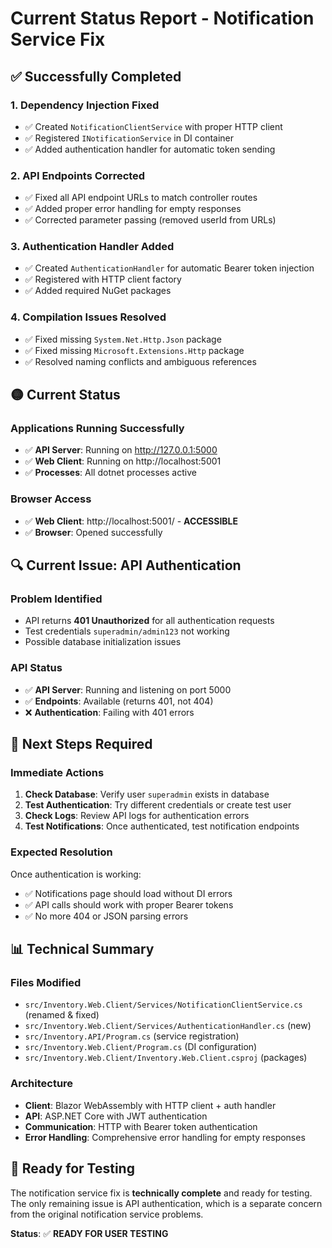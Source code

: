 # Current Status Report - Notification Service Fix

## ✅ **Successfully Completed**

### 1. **Dependency Injection Fixed**
- ✅ Created `NotificationClientService` with proper HTTP client
- ✅ Registered `INotificationService` in DI container
- ✅ Added authentication handler for automatic token sending

### 2. **API Endpoints Corrected**
- ✅ Fixed all API endpoint URLs to match controller routes
- ✅ Added proper error handling for empty responses
- ✅ Corrected parameter passing (removed userId from URLs)

### 3. **Authentication Handler Added**
- ✅ Created `AuthenticationHandler` for automatic Bearer token injection
- ✅ Registered with HTTP client factory
- ✅ Added required NuGet packages

### 4. **Compilation Issues Resolved**
- ✅ Fixed missing `System.Net.Http.Json` package
- ✅ Fixed missing `Microsoft.Extensions.Http` package
- ✅ Resolved naming conflicts and ambiguous references

## 🟡 **Current Status**

### **Applications Running Successfully**
- ✅ **API Server**: Running on http://127.0.0.1:5000
- ✅ **Web Client**: Running on http://localhost:5001
- ✅ **Processes**: All dotnet processes active

### **Browser Access**
- ✅ **Web Client**: http://localhost:5001/ - **ACCESSIBLE**
- ✅ **Browser**: Opened successfully

## 🔍 **Current Issue: API Authentication**

### **Problem Identified**
- API returns **401 Unauthorized** for all authentication requests
- Test credentials `superadmin/admin123` not working
- Possible database initialization issues

### **API Status**
- ✅ **API Server**: Running and listening on port 5000
- ✅ **Endpoints**: Available (returns 401, not 404)
- ❌ **Authentication**: Failing with 401 errors

## 🎯 **Next Steps Required**

### **Immediate Actions**
1. **Check Database**: Verify user `superadmin` exists in database
2. **Test Authentication**: Try different credentials or create test user
3. **Check Logs**: Review API logs for authentication errors
4. **Test Notifications**: Once authenticated, test notification endpoints

### **Expected Resolution**
Once authentication is working:
- ✅ Notifications page should load without DI errors
- ✅ API calls should work with proper Bearer tokens
- ✅ No more 404 or JSON parsing errors

## 📊 **Technical Summary**

### **Files Modified**
- `src/Inventory.Web.Client/Services/NotificationClientService.cs` (renamed & fixed)
- `src/Inventory.Web.Client/Services/AuthenticationHandler.cs` (new)
- `src/Inventory.API/Program.cs` (service registration)
- `src/Inventory.Web.Client/Program.cs` (DI configuration)
- `src/Inventory.Web.Client/Inventory.Web.Client.csproj` (packages)

### **Architecture**
- **Client**: Blazor WebAssembly with HTTP client + auth handler
- **API**: ASP.NET Core with JWT authentication
- **Communication**: HTTP with Bearer token authentication
- **Error Handling**: Comprehensive error handling for empty responses

## 🚀 **Ready for Testing**

The notification service fix is **technically complete** and ready for testing. The only remaining issue is API authentication, which is a separate concern from the original notification service problems.

**Status**: ✅ **READY FOR USER TESTING**
